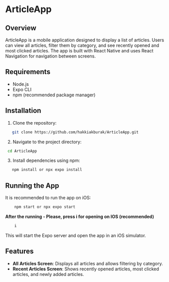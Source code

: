 # ArticleApp

## Overview

ArticleApp is a mobile application designed to display a list of articles. Users can view all articles, filter them by category, and see recently opened and most clicked articles. The app is built with React Native and uses React Navigation for navigation between screens.

## Requirements

- Node.js
- Expo CLI
- npm (recommended package manager)

## Installation

1. Clone the repository:

```bash
   git clone https://github.com/hakkiakburak/ArticleApp.git
```
   

2. Navigate to the project directory:
  ```bash
   cd ArticleApp
```

3. Install dependencies using npm:

```bash
   npm install or npx expo install
```

## Running the App

It is recommended to run the app on iOS:
```bash
    npm start or npx expo start
```

**After the running - Please, press i for opening on IOS (recommended)**
```bash
    i
```

This will start the Expo server and open the app in an iOS simulator.

## Features

- **All Articles Screen**: Displays all articles and allows filtering by category.
- **Recent Articles Screen**: Shows recently opened articles, most clicked articles, and newly added articles.
